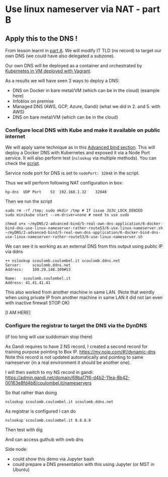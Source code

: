 # Use linux nameserver via NAT - part B

## Apply this to the DNS !

From lesson learnt in [part A](6-use-linux-nameserver-part-a.md).
We will modify IT TLD (ns record) to target our own DNS (we could have also delegated a subzone).
 
Our own DNS will be deployed as a container and orchestrated by [Kubernetes in VM deployed with Vagrant](https://github.com/scoulomb/myk8s/blob/master/Setup/ArchDevVM/archlinux-dev-vm-with-minikube.md).

As a results we will have seen 3 ways to deploy a DNS:
- DNS on Docker in bare metal/VM (which can be in the cloud) (example here)
- Infoblox on premise
- Managed DNS (AWS, GCP, Azure, Gandi) (what we did in 2. and 5. with AWS)
- DNS on bare metal/VM (which can be in the cloud)


### Configure local DNS with Kube and make it available on public internet

We will apply same technique as in this [Advanced bind section](../../2-advanced-bind).
This will deploy a Docker DNS with Kubernetes and exposed it via a Node Port service.
It will also perform test (`nslookup` via multiple methods).
You can check the [script](6-docker-bind-dns-use-linux-nameserver-rather-route53/6-use-linux-nameserver.sh).

Service node port for DNS is set to  `nodePort: 32048` in the script.

Thus we will perform following NAT configuration in box: 

```
hp-dns	UDP	Port	53	192.168.1.32	32048
```

Then we run the script

````shell script
sudo rm -rf /tmp; sudo mkdir /tmp # If issue JUJU_LOCK_DENIED
sudo minikube start --vm-driver=none # need to use sudo

chmod u+x ~/myDNS/2-advanced-bind/5-real-own-dns-application/6-docker-bind-dns-use-linux-nameserver-rather-route53/6-use-linux-nameserver.sh
~/myDNS/2-advanced-bind/5-real-own-dns-application/6-docker-bind-dns-use-linux-nameserver-rather-route53/6-use-linux-nameserver.sh
````

We can see it is working as an external DNS from this output using public IP via ddns

````
++ nslookup scoulomb.coulombel.it scoulomb.ddns.net
Server:		scoulomb.ddns.net
Address:	109.29.148.109#53

Name:	scoulomb.coulombel.it
Address: 41.41.41.41

````

This also worked from another machine in same LAN.
(Note that weirdly when using private IP from another machine in same LAN it did not lan even with inactive firewall STOP OK)

<!--
STOP OK in this file + script ok
-->
[I AM HERE]

### Configure the registrar to target the DNS via the DynDNS
(if too long will use suddomain stop there)

As Gandi requires to have 2 NS record, I created a second record for training purpose pointing to Box IP.
https://my.noip.com/#!/dynamic-dns
Note this record is not updated automatically and pointing to same nameserver (in a real environment it should be another one). 

I will then switch to my NS record in gandi: 
https://admin.gandi.net/domain/69ba17f6-d4b2-11ea-8b42-00163e8fd4b8/coulombel.it/nameservers

So that rather than doing 

````
nslookup scoulomb.coulombel.it scoulomb.ddns.net
````
As registrar is configured I can do

````
nslookup scoulomb.coulombel.it 8.8.8.8
````

Then test with dig 


And can access guthub with owb dns


Side node:
- could show this demo via Jupyter bash 
- could prepare a DNS presentation with this using Jupyter (or MST in Ubuntu)

<!-- not explored dns in ipconfig
And possibility to configure a DNS in box itself, how to change SFR DNS -->
